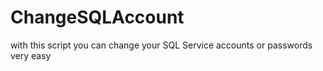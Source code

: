 # ChangeSQLAccount
with this script you can change your SQL Service accounts or passwords very easy

